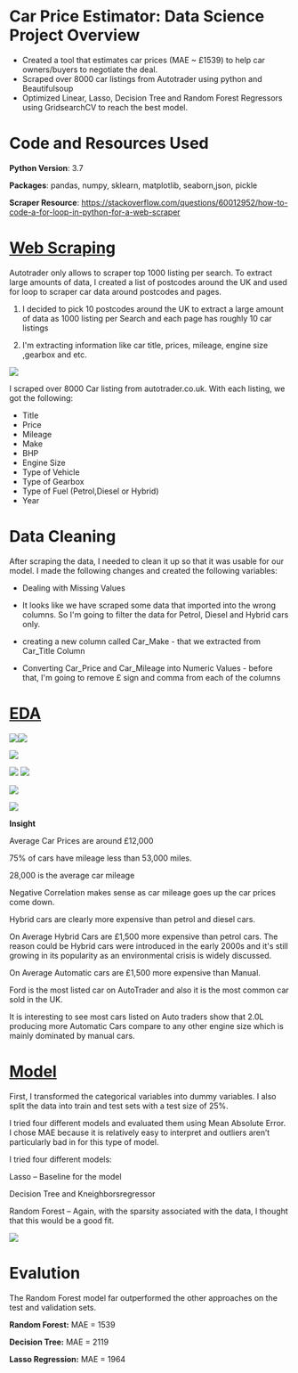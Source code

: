 # Car Price Estimator: Data Science Project Overview

- Created a tool that estimates car prices (MAE ~ £1539) to help car owners/buyers to negotiate the deal. 
- Scraped over 8000 car listings from Autotrader using python and Beautifulsoup
- Optimized Linear, Lasso, Decision Tree and Random Forest Regressors using GridsearchCV to reach the best model.

# Code and Resources Used

**Python Version**: 3.7

**Packages**: pandas, numpy, sklearn, matplotlib, seaborn,json, pickle

**Scraper Resource**: https://stackoverflow.com/questions/60012952/how-to-code-a-for-loop-in-python-for-a-web-scraper

# [Web Scraping](https://github.com/Jaspreetsm21/Autotrader_CarPrices_ML/blob/master/AutoTrader%20-%20Web%20Scraper%20.ipynb)
Autotrader only allows to scraper top 1000 listing per search. To extract large amounts of data, I created a list of postcodes around the UK and used for loop to scraper car data around postcodes and pages.


1. I decided to pick 10 postcodes around the UK to extract a large amount of data as 1000 listing per Search and each page has roughly 10 car listings

2. I'm extracting information like car title, prices, mileage, engine size ,gearbox and etc.

![](map.PNG)

I scraped over 8000 Car listing from autotrader.co.uk. With each listing, we got the following:

- Title
- Price
- Mileage
- Make
- BHP
- Engine Size
- Type of Vehicle
- Type of Gearbox
- Type of Fuel (Petrol,Diesel or Hybrid)
- Year 


# Data Cleaning
After scraping the data, I needed to clean it up so that it was usable for our model. I made the following changes and created the following variables:

- Dealing with Missing Values

- It looks like we have scraped some data that imported into the wrong columns. So I'm going to filter the data for Petrol, Diesel and Hybrid cars only.

- creating a new column called Car_Make - that we extracted from Car_Title Column

- Converting Car_Price and Car_Mileage into Numeric Values - before that, I'm going to remove £ sign and comma from each of the columns

# [EDA](https://github.com/Jaspreetsm21/Autotrader_CarPrices_ML/blob/master/AutoTrader%20-%20EDA.ipynb)

![](Images/Car1.PNG)![](Images/Car2.PNG)

![](Images/carpricevsmileage.PNG)

![](corr.PNG) ![](Images/type%20of%20vehicle.PNG)

![](Images/make.PNG)

![](Images/moving%20avg.PNG)

**Insight**

Average Car Prices are around £12,000 

75% of cars have mileage less than 53,000 miles.

28,000 is the average car mileage

Negative Correlation makes sense as car mileage goes up the car prices come down.

Hybrid cars are clearly more expensive than petrol and diesel cars.

On Average Hybrid Cars are £1,500 more expensive than petrol cars. The reason could be Hybrid cars were introduced in the early 2000s and it's still growing in its popularity as an environmental crisis is widely discussed.

On Average Automatic cars are £1,500 more expensive than Manual.

Ford is the most listed car on AutoTrader and also it is the most common car sold in the UK.

It is interesting to see most cars listed on Auto traders show that 2.0L producing more Automatic Cars compare to any other engine size which is mainly dominated by manual cars.



# [Model](https://github.com/Jaspreetsm21/Autotrader_CarPrices_ML/blob/master/Autotrader%20-%20Model%20.ipynb) 
First, I transformed the categorical variables into dummy variables. I also split the data into train and test sets with a test size of 25%.

I tried four different models and evaluated them using Mean Absolute Error.  I chose MAE because it is relatively easy to interpret and outliers aren’t particularly bad in for this type of model.

I tried four different models:

Lasso  – Baseline for the model

Decision Tree and Kneighborsregressor

Random Forest – Again, with the sparsity associated with the data, I thought that this would be a good fit.

![](Images/Feature_Eng.PNG)

# Evalution

The Random Forest model far outperformed the other approaches on the test and validation sets.

**Random Forest:** MAE = 1539

**Decision Tree:**  MAE = 2119

**Lasso Regression:** MAE = 1964
